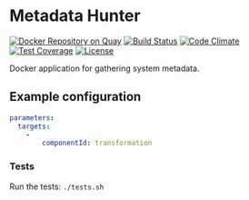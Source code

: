 # Metadata Hunter

[![Docker Repository on Quay](https://quay.io/repository/keboola/metadata-hunter/status "Docker Repository on Quay")](https://quay.io/repository/keboola/metadata-hunter)
[![Build Status](https://travis-ci.org/keboola/google-analytics-extractor.svg?branch=master)](https://travis-ci.org/keboola/metadata-hunter)
[![Code Climate](https://codeclimate.com/github/keboola/google-analytics-extractor/badges/gpa.svg)](https://codeclimate.com/github/keboola/metadata-hunter)
[![Test Coverage](https://codeclimate.com/github/keboola/google-analytics-extractor/badges/coverage.svg)](https://codeclimate.com/github/keboola/metadata-hunter/coverage)
[![License](https://img.shields.io/badge/license-MIT-blue.svg)](https://github.com/keboola/metadata-hunter/blob/master/LICENSE.md)

Docker application for gathering system metadata.

## Example configuration

```yaml
parameters:
  targets:
    -
        componentId: transformation
```

### Tests

Run the tests: `./tests.sh`



